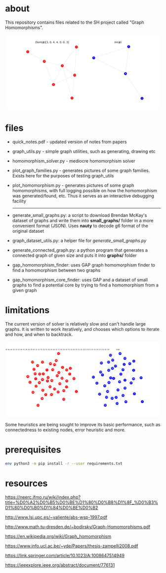 # about

This repository contains files related to the SH project called "Graph Homomorphisms".

![homomorphism](/images/homomorphism.png)

# files

* quick_notes.pdf - updated version of notes from papers

* graph_utils.py - simple graph utilities, such as generating, drawing etc

* homomorphism_solver.py - mediocre homomorphism solver

* plot_graph_families.py - generates pictures of some graph families. Exists here for the purposes of testing graph_utils

* plot_homomorphism.py - generates pictures of some graph homomorphisms, with full logging possible on how the homomorphism was generated/found, etc. Thus it serves as an interactive debugging facility

  ---

* generate_small_graphs.py: a script to download Brendan McKay's dataset of graphs and write them into **small_graphs/** folder in a more convenient format (JSON). Uses **nauty** to decode g6 format of the original dataset

* graph_dataset_utils.py: a helper file for *generate_small_graphs.py*

* generate_connected_graph.py: a python program that generates a connected graph of given size and puts it into **graphs/** folder

* gap_homomorphism_finder: uses GAP graph homomorphism finder to find a homomorphism between two graphs

* gap_homomorphism_core_finder: uses GAP and a dataset of small graphs to find a potential core by trying to find a homomorphism from a given graph

# limitations

The current version of solver is relatively slow and can't handle large graphs. It is written to work iteratively, and chooses which options to iterate and how, and when to backtrack.

![homomorphism-18](/images/homomorphism-45.png)

Some heuristics are being sought to improve its basic performance, such as connectedness to existing nodes, error heuristic and more.

# prerequisites

```bash
env python3 -m pip install -r --user requirements.txt
```

# resources

https://neerc.ifmo.ru/wiki/index.php?title=%D0%A2%D0%B5%D0%BE%D1%80%D0%B8%D1%8F_%D0%B3%D1%80%D0%B0%D1%84%D0%BE%D0%B2

http://www.lsi.upc.es/~valiente/abs-wsp-1997.pdf

http://www.math.tu-dresden.de/~bodirsky/Graph-Homomorphisms.pdf

https://en.wikipedia.org/wiki/Graph_homomorphism

https://www.info.ucl.ac.be/~yde/Papers/thesis-zampelli2008.pdf

https://link.springer.com/article/10.1023/A:1008647514949

https://ieeexplore.ieee.org/abstract/document/776131